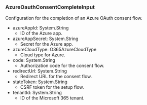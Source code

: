 ### AzureOauthConsentCompleteInput
Configuration for the completion of an Azure OAuth consent flow.

- azureAppId: System.String
  - ID of the Azure app.
- azureAppSecret: System.String
  - Secret for the Azure app.
- azureCloudType: O365AzureCloudType
  - Cloud type for Azure.
- code: System.String
  - Authorization code for the consent flow.
- redirectUrl: System.String
  - Redirect URL for the consent flow.
- stateToken: System.String
  - CSRF token for the setup flow.
- tenantId: System.String
  - ID of the Microsoft 365 tenant.
